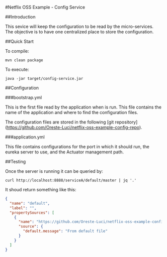 #Netflix OSS Example - Config Service

##Introduction

This sevice will keep the configuration to be read by the micro-services. The objective is to have one centralized place to store the configuration.

##Quick Start

To compile:

```ShllSession
mvn clean package
```

To execute:

```ShellSession
java -jar target/config-service.jar
```

##Configuration

###bootstrap.yml

This is the first file read by the application when is run. This file contains the name of the application and where to find the configuration files.

The configuration files are stored in the following [git repository] (https://github.com/Oreste-Luci/netflix-oss-example-config-repo).

###application.yml

This file contains configurations for the port in which it should run, the eureka server to use, and the Actuator management path.

##Testing

Once the server is running it can be queried by:

```ShellSession
curl http://localhost:8888/serviceA/default/master | jq '.'
```

It shoud return something like this:

```json
{
  "name": "default",
  "label": "",
  "propertySources": [
    {
      "name": "https://github.com/Oreste-Luci/netflix-oss-example-config-repo/serviceA.properties",
      "source": {
        "default.message": "From default file"
      }
    }
  ]
}
```

